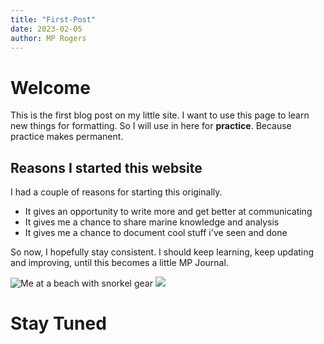 ```yaml
---
title: "First-Post"
date: 2023-02-05
author: MP Rogers
---
```

# Welcome

This is the first blog post on my little site. I want to use this page to learn new things for formatting.
So I will use in here for **practice**. Because practice makes permanent.

## Reasons I started this website

I had a couple of reasons for starting this originally.
+ It gives an opportunity to write more and get better at communicating
+ It gives me a chance to share marine knowledge and analysis
+ It gives me a chance to document cool stuff i've seen and done

So now, I hopefully stay consistent. I should keep learning, keep updating and improving,
until this becomes a little MP Journal.


![Me at a beach with snorkel gear](":/docs/assets/images/IMG-20230102-WA0023.jpg")
<img src="https://github.com/MP-Rogers/MP-Rogers.github.io/blob/main/docs/assets/images/IMG-20230102-WA0023.jpg" >


# Stay Tuned
